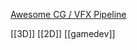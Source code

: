 [Awesome CG / VFX Pipeline](https://github.com/cgwire/awesome-cg-vfx-pipeline/blob/master/README.md)

[[3D]]
[[2D]]
[[gamedev]]